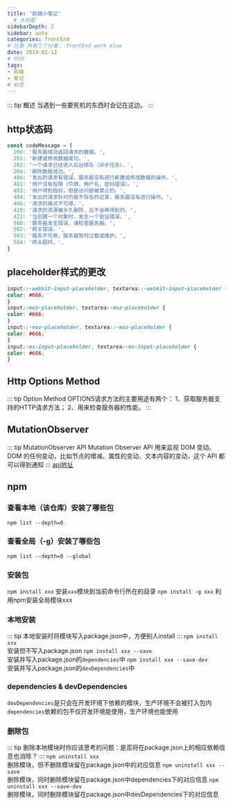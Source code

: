 ```yaml
---
title: '前端小笔记'
  # 大标题
sidebarDepth: 2
sidebar: auto
categories: frontEnd
# 分类 共有三个分类： frontEnd work else
date: 2019-02-12
# 时间
tags:
- 前端
- 笔记
# 标签
---
```


::: tip 概述
当遇到一些要死机的东西时会记在这边。
:::

## http状态码
```js
const codeMessage = {
  200: '服务器成功返回请求的数据。',
  201: '新建或修改数据成功。',
  202: '一个请求已经进入后台排队（异步任务）。',
  204: '删除数据成功。',
  400: '发出的请求有错误，服务器没有进行新建或修改数据的操作。',
  401: '用户没有权限（令牌、用户名、密码错误）。',
  403: '用户得到授权，但是访问是被禁止的。',
  404: '发出的请求针对的是不存在的记录，服务器没有进行操作。',
  406: '请求的格式不可得。',
  410: '请求的资源被永久删除，且不会再得到的。',
  422: '当创建一个对象时，发生一个验证错误。',
  500: '服务器发生错误，请检查服务器。',
  502: '网关错误。',
  503: '服务不可用，服务器暂时过载或维护。',
  504: '网关超时。',
}
```

## placeholder样式的更改
```css
input::-webkit-input-placeholder, textarea::-webkit-input-placeholder { 
color: #666; 
} 
input:-moz-placeholder, textarea:-moz-placeholder { 
color: #666; 
} 
input::-moz-placeholder, textarea::-moz-placeholder { 
color: #666; 
} 
input:-ms-input-placeholder, textarea:-ms-input-placeholder { 
color: #666; 
}
```
## Http Options Method
::: tip Option Method
OPTIONS请求方法的主要用途有两个：
1、获取服务器支持的HTTP请求方法；
2、用来检查服务器的性能。
:::

## MutationObserver
::: tip MutationObserver API
Mutation Observer API 用来监视 DOM 变动。DOM 的任何变动，比如节点的增减、属性的变动、文本内容的变动，这个 API 都可以得到通知
:::
[api地址](https://wangdoc.com/javascript/dom/mutationobserver.html)

## npm
### 查看本地（该仓库）安装了哪些包
`npm list --depth=0`
### 查看全局（-g）安装了哪些包
`npm list --depth=0 --global`
### 安装包
`npm install xxx`
安装`xxx`模块到当前命令行所在的目录
`npm install -g xxx`
利用npm安装全局模块xxx
### 本地安装
::: tip
本地安装时将模块写入package.json中，方便别人install
:::
`npm install xxx`<br>
安装但不写入package.json
`npm install xxx --save`<br>
安装并写入package.json的`dependencies`中
`npm install xxx --save-dev`<br>
安装并写入package.json的`devDependencies`中
### dependencies & devDependencies
`devDependencies`是只会在开发环境下依赖的模块，生产环境不会被打入包内<br>
`dependencies`依赖的包不仅开发环境能使用，生产环境也能使用
### 删除包
::: tip
删除本地模块时你应该思考的问题：是否将在package.json上的相应依赖信息也消除？
:::
`npm uninstall xxx`<br>
删除模块，但不删除模块留在package.json中的对应信息
`npm uninstall xxx --save`<br>
删除模块，同时删除模块留在package.json中dependencies下的对应信息
`npm uninstall xxx --save-dev`<br>
删除模块，同时删除模块留在package.json中devDependencies下的对应信息



